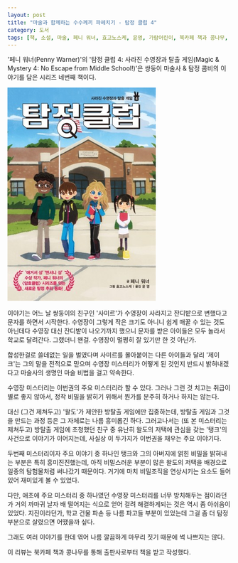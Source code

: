 ```yaml
---
layout: post
title: "마술과 함께하는 수수께끼 파헤치기 - 탐정 클럽 4"
category: 도서
tags: [책, 소설, 마술, 페니 워너, 효고노스케, 윤영, 가람어린이, 북카페 책과 콩나무, 서평]
---
```


'페니 워너(Penny Warner)'의
'탐정 클럽 4: 사라진 수영장과 탈출 게임(Magic & Mystery 4: No Escape from Middle School!)'은
쌍둥이 마술사 & 탐정 콤비의 이야기를 담은 시리즈 네번째 책이다.

![표지](/images/magic-and-mystery-4-book-h480.jpg)

이야기는 어느 날 쌍둥이의 친구인 '사미르'가 수영장이 사라지고 잔디밭으로 변했다고 문자를 하면서 시작한다.
수영장이 그렇게 작은 크기도 아니니 쉽게 매꿀 수 있는 것도 아닌데다
수영장 대신 잔디밭이 나오기까지 했으니 문자를 받은 아이들은 모두 놀라서 학교로 달려간다.
그랬더니 왠걸.
수영장이 멀쩡히 잘 있기만 한 것 아닌가.

합성한걸로 쓸데없는 일을 벌였다며 사미르를 몰아붙이는 다른 아이들과 달리
'제이크'는 그의 말을 전적으로 믿으며
수영장 미스터리가 어떻게 된 것인지 반드시 밝혀내겠다고 마술사의 생명인 마술 비법을 걸고 약속한다.

수영장 미스터리는 이번권의 주요 미스터리라 할 수 있다.
그러나 그런 것 치고는 취급이 별로 좋지 않아서,
정작 비밀을 밝히기 위해서 뭔가를 분주히 하거나 하지는 않는다.

대신 (그건 제쳐두고) '왈도'가 제안한 방탈출 게임에만 집중하는데,
방탈출 게임과 그것을 만드는 과정 등은 그 자체로는 나름 흥미롭긴 하다.
그러고나서는 (또 본 미스터리는 제쳐두고) 방탈출 게임에 초청했던 친구 중
유난히 왈도의 저택에 관심을 갖는 '탱크'의 사건으로 이야기가 이어지는데,
사실상 이 두가지가 이번권을 채우는 주요 이야기다.

두번째 미스터리이자 주요 이야기 중 하나인 탱크와 그의 아버지에 얽힌 비밀을 밝혀내는 부분은 특히 흥미진진했는데,
아직 비밀스러운 부분이 많은 왈도의 저택을 배경으로 일종의 탐험물처럼 써나갔기 때문이다.
거기에 마치 비밀조직을 연상시키는 요소도 들어있어 재미있게 볼 수 있었다.

다만, 애초에 주요 미스터리 중 하나였던 수영장 미스터리를 너무 방치해두는 점이라던가
거의 까마귀 날자 배 떨어지는 식으로 얻어 걸려 해결하게되는 것은 역시 좀 아쉬움이 있었다.
지진이라던가, 학교 건물 파손 등 나름 파고들 부분이 있었는데
그걸 좀 더 탐정 부분으로 살렸으면 어땠을까 싶다.

그래도 여러 이야기를 한데 엮어 나름 깔끔하게 마무리 짓기 때문에
썩 나쁘지는 않다.



<div class="im im-info">
이 리뷰는 북카페 책과 콩나무를 통해 출판사로부터 책을 받고 작성했다.
</div>
